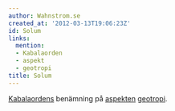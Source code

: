 ```yaml
---
author: Wahnstrom.se
created_at: '2012-03-13T19:06:23Z'
id: Solum
links:
  mention:
  - Kabalaorden
  - aspekt
  - geotropi
title: Solum
---
```


[Kabalaordens] benämning på [aspekten][] [geotropi].

  [Kabalaordens]: Kabalaorden
  [aspekten]: aspekt
  [geotropi]: geotropi